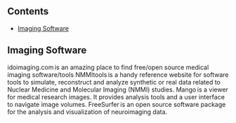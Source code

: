 ## Contents

- [Imaging Software](#imaging-software)

## Imaging Software 



idoimaging.com is an amazing place to find free/open source medical imaging software/tools 
NMMItools is a handy reference website for software tools to simulate, reconstruct and analyze synthetic or real data related to Nuclear Medicine and Molecular Imaging (NMMI) studies. 
Mango is a viewer for medical research images. It provides analysis tools and a user interface to navigate image volumes. 
FreeSurfer is an open source software package for the analysis and visualization of neuroimaging data. 
